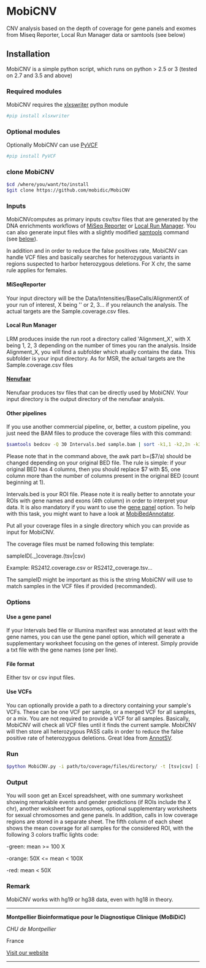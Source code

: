 # MobiCNV
CNV analysis based on the depth of coverage for gene panels and exomes from Miseq Reporter, Local Run Manager data or samtools (see below)

## Installation
MobiCNV is a simple python script, which runs on python > 2.5 or 3 (tested on 2.7 and 3.5 and above)

### Required modules
MobiCNV requires the [xlxswriter](http://xlsxwriter.readthedocs.io/) python module

```bash
#pip install xlsxwriter
```

### Optional modules
Optionally MobiCNV can use [PyVCF](http://pyvcf.rtfd.org/)

```bash
#pip install PyVCF
```

### clone MobiCNV

```bash
$cd /where/you/want/to/install
$git clone https://github.com/mobidic/MobiCNV
```
### Inputs

MobiCNVcomputes as primary inputs csv/tsv files that are generated by the DNA enrichments workflows of [MiSeq Reporter](https://support.illumina.com/sequencing/sequencing_software/miseq_reporter.html) or [Local Run Manager](https://support.illumina.com/sequencing/sequencing_software/local-run-manager.html). You can also generate input files with a slightly modified [samtools](http://www.htslib.org/doc/samtools.html) command (see [below](#Other-pipelines)).

In addition and in order to reduce the false positives rate, MobiCNV can handle VCF files and basically searches for heterozygous variants in regions suspected to harbor heterozygous deletions. For X chr, the same rule applies for females.

#### MiSeqReporter

Your input directory will be the Data/Intensities/BaseCalls/AlignmentX of your run of interest, X being '' or 2, 3... if you relaunch the analysis. The actual targets are the Sample.coverage.csv files.

#### Local Run Manager

LRM produces inside the run root a directory called 'Alignment_X', with X being 1, 2, 3 depending on the number of times you ran the analysis. Inside Alignment_X, you will find a subfolder which atually contains the data. This subfolder is your input directory. As for MSR, the actual targets are the Sample.coverage.csv files

#### [Nenufaar](https://github.com/beboche/nenufaar)

Nenufaar produces tsv files that can be directly used by MobiCNV. Your input directory is the output directory of the nenufaar analysis.

#### Other pipelines

If you use another commercial pipeline, or, better, a custom pipeline, you just need the BAM files to produce the coverage files with this command:

```bash
$samtools bedcov -Q 30 Intervals.bed sample.bam | sort -k1,1 -k2,2n -k3,3n | awk 'BEGIN {OFS="\t"}{a=($3-$2+1);b=($7/a);print $1,$2,$3,$4,b,"+","+"}' > sample_coverage.tsv
```

Please note that in the command above, the awk part b=($7/a) should be changed depending on your original BED file. The rule is simple: if your original BED has 4 columns, then you should replace $7 with $5, one column more than the number of columns present in the original BED (count beginning at 1).


Intervals.bed is your ROI file. Please note it is really better to annotate your ROIs with gene names and exons (4th column) in order to interpret your data. It is also mandatory if you want to use the [gene panel](#use-a-gene-panel) option. To help with this task, you might want to have a look at [MobiBedAnnotator](https://github.com/mobidic/MobiBedAnnotator).

Put all your coverage files in a single directory which you can provide as input for MobiCNV.

The coverage files must be named following this template:

sampleID[._]coverage.(tsv|csv)

Example: RS2412.coverage.csv or RS2412_coverage.tsv...

The sampleID might be important as this is the string MobiCNV will use to match samples in the VCF files if provided (recommanded).

### Options

#### Use a gene panel

If your Intervals bed file or Illumina manifest was annotated at least with the gene names, you can use the gene panel option, which will generate a supplementary worksheet focusing on the genes of interest. Simply provide a txt file with the gene names (one per line).

#### File format

Either tsv or csv input files.

#### Use VCFs

You can optionally provide a path to a directory containing your sample's VCFs. These can be one VCF per sample, or a merged VCF for all samples, or a mix. You are not required to provide a VCF for all samples. Basically, MobiCNV will check all VCF files until it finds the current sample. MobiCNV will then store all heterozygous PASS calls in order to reduce the false positive rate of heterozygous deletions. Great Idea from [AnnotSV](http://lbgi.fr/AnnotSV/).

### Run

```bash
$python MobiCNV.py -i path/to/coverage/files/directory/ -t [tsv|csv] [-p path/to/gene/panel/file.txt -o output_file.xlsx -v path/to/vcfs/directory/]
```

### Output

You will soon get an Excel spreadsheet, with one summary worksheet showing remarkable events and gender predictions (if ROIs include the X chr), another woksheet for autosomes, optional supplementary worksheets for sexual chromosomes and gene panels. In addition, calls in low coverage regions are stored in a separate sheet.
The fifth column of each sheet shows the mean coverage for all samples for the considered ROI, with the following 3 colors traffic lights code:

-green: mean >= 100 X

-orange: 50X <= mean < 100X

-red: mean < 50X

### Remark

MobiCNV works with hg19 or hg38 data, even with hg18 in theory.

<!---
### [Work in progress] CNV annotation

#### 1. Create master file annotation

##### OMIM
According to use OMIM license, download the gene2map.txt at https://www.omim.org/downloads/.

```
grep -v "#" genemap2.txt | cut -f9,13 > omim.tsv
vim omim.tsv ## add header with vim #Gene_name Phenotypes
```
##### ExAc CNV population frequency and prediction scores

First download the database from ExAc.

```
wget ftp://ftp.broadinstitute.org/pub/ExAC_release/release0.3.1/cnv/exac-final-cnv.gene.scores071316
```
Prepare for bedtools.

```
sed 's/ /\t/g' exac-final-cnv.gene.scores071316 > exac-final-cnv.gene.scores071316.txt ## replace empty spaces with tabs
cut -f5- exac-final-cnv.gene.scores071316.txt > exac.genescore.txt
vim exac.genescore.txt #change header name from gene_symbols to #Gene_name
```

#### 2. Merge all annotation into master annotation file 

There is 4 files to merge :
- genename_hg19_final.txt - genomic coordinate of genes in hg19 format with cytoband
- gene_fullxref.txt - this file is from example folder from ANNOVAR. You can download ANNOVAR at http://www.openbioinformatics.org/annovar/annovar_download_form.php.
- omim.tsv
- exac.genescore.txt

You need first to install pandas if needed.

```bash
pip install pandas
```
Use the merge function from pandas module to merge genename_hg19_final.txt, gene_fullxref.txt with OMIM and ExAc annotations. 

```python
import pandas

fullxref = pandas.read_table('gene_fullxref.txt')
omim = pandas.read_table('omim.tsv')

merge = pandas.merge(fullxref,omim, on="#Gene_name", how="left", left_index=True)
exac = pandas.read_table('exac.genescore.txt')

mergeExac = pandas.merge(merge,exac, on="#Gene_name", how="left", left_index=True)
genenames = pandas.read_table('genename_hg19_final.txt') #from ucsc ou biomart:"chr start end genename en hg19 intersecté avec hg19_cytoband.txt d'annovar"

mergeFinal = pandas.merge(genenames,mergeExac, on="#Gene_name", how="left", left_index=True)
mergeFinal.to_csv('genes_annot_hg19.txt',sep='\t')
```
#### 3. Adaptation for bedtools intersect

```
cut -f2- genes_annot_hg19.txt > gene_annot_hg19.bed # remove first column added by pandas.merge
sed '1d' gene_annot_hg19.bed > gene_annot_hg19_noheader.bed # remove header
awk 'BEGIN { FS = OFS = "\t" } { for(i=1; i<=NF; i++) if($i ~ /^ *$/) $i = "." }; 1' gene_annot_hg19_noheader.bed > gene_annot_hg19_noheader_noNA.bed # Replace empty fields with . 

#selection useful columns:
#Chr    Start   End     #Gene_name      cytoBand        Phenotypes      Disease_description     Function_description    Tissue_specificity(Uniprot)     del     dup     flag    pLi     pRec    pNull   P(HI)   P(rec)  RVIS_percentile
awk 'BEGIN { FS = OFS = "\t" }{print $1,$2,$3,$4,$5,$21,$11,$10,$12,$31,$32,$40,$6,$7,$8,$15,$16,$18}' gene_annot_hg19_noheader_noNA.bed > gene_annot_hg19_final.bed
```

#### Dependencies

bedtools, pandas
-->

--------------------------------------------------------------------------------

**Montpellier Bioinformatique pour le Diagnostique Clinique (MoBiDiC)**

*CHU de Montpellier*

France

[Visit our website](https://neuro-2.iurc.montp.inserm.fr/mobidic/)

--------------------------------------------------------------------------------


